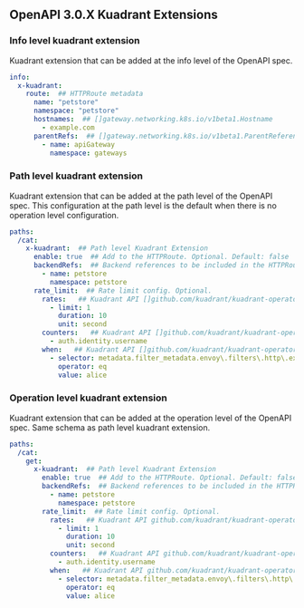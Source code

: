 ## OpenAPI 3.0.X Kuadrant Extensions

### Info level kuadrant extension

Kuadrant extension that can be added at the info level of the OpenAPI spec.

```yaml
info:
  x-kuadrant:
    route:  ## HTTPRoute metadata
      name: "petstore"
      namespace: "petstore"
      hostnames:  ## []gateway.networking.k8s.io/v1beta1.Hostname
        - example.com
      parentRefs:  ## []gateway.networking.k8s.io/v1beta1.ParentReference
        - name: apiGateway
          namespace: gateways
```

### Path level kuadrant extension

Kuadrant extension that can be added at the path level of the OpenAPI spec.
This configuration at the path level
is the default when there is no operation level configuration.

```yaml
paths:
  /cat:
    x-kuadrant:  ## Path level Kuadrant Extension
      enable: true  ## Add to the HTTPRoute. Optional. Default: false
      backendRefs:  ## Backend references to be included in the HTTPRoute. []gateway.networking.k8s.io/v1beta1.HTTPBackendRef. Optional.
        - name: petstore
          namespace: petstore
      rate_limit:  ## Rate limit config. Optional.
        rates:   ## Kuadrant API []github.com/kuadrant/kuadrant-operator/api/v1beta2.Rate
          - limit: 1
            duration: 10
            unit: second
        counters:   ## Kuadrant API []github.com/kuadrant/kuadrant-operator/api/v1beta2.CountextSelector
          - auth.identity.username
        when:   ## Kuadrant API []github.com/kuadrant/kuadrant-operator/api/v1beta2.WhenCondition
          - selector: metadata.filter_metadata.envoy\.filters\.http\.ext_authz.identity.userid
            operator: eq
            value: alice
```

### Operation level kuadrant extension

Kuadrant extension that can be added at the operation level of the OpenAPI spec.
Same schema as path level kuadrant extension.

```yaml
paths:
  /cat:
    get:
      x-kuadrant:  ## Path level Kuadrant Extension
        enable: true  ## Add to the HTTPRoute. Optional. Default: false
        backendRefs:  ## Backend references to be included in the HTTPRoute. Optional.
          - name: petstore
            namespace: petstore
        rate_limit:  ## Rate limit config. Optional.
          rates:   ## Kuadrant API github.com/kuadrant/kuadrant-operator/api/v1beta2.Rate
            - limit: 1
              duration: 10
              unit: second
          counters:   ## Kuadrant API github.com/kuadrant/kuadrant-operator/api/v1beta2.CountextSelector
            - auth.identity.username
          when:   ## Kuadrant API github.com/kuadrant/kuadrant-operator/api/v1beta2.WhenCondition
            - selector: metadata.filter_metadata.envoy\.filters\.http\.ext_authz.identity.userid
              operator: eq
              value: alice
```

